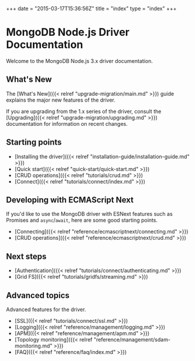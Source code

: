+++
date = "2015-03-17T15:36:56Z"
title = "index"
type = "index"
+++

# MongoDB Node.js Driver Documentation

Welcome to the MongoDB Node.js 3.x driver documentation.


## What's New

The [What's New]({{< relref "upgrade-migration/main.md" >}}) guide explains the major new features of the driver.

If you are upgrading from the 1.x series of the driver, consult the [Upgrading]({{< relref "upgrade-migration/upgrading.md" >}}) documentation for
information on recent changes.

## Starting points

* [Installing the driver]({{< relref "installation-guide/installation-guide.md" >}})
* [Quick start]({{< relref "quick-start/quick-start.md" >}})
* [CRUD operations]({{< relref "tutorials/crud.md" >}})
* [Connect]({{< relref "tutorials/connect/index.md" >}})

## Developing with ECMAScript Next

If you'd like to use the MongoDB driver with ESNext features such as Promises and `async`/`await`, here are some good starting points.

* [Connecting]({{< relref "reference/ecmascriptnext/connecting.md" >}})
* [CRUD operations]({{< relref "reference/ecmascriptnext/crud.md" >}})

## Next steps

* [Authentication]({{< relref "tutorials/connect/authenticating.md" >}})
* [Grid FS]({{< relref "tutorials/gridfs/streaming.md" >}})

## Advanced topics

Advanced features for the driver.

* [SSL]({{< relref "tutorials/connect/ssl.md" >}})
* [Logging]({{< relref "reference/management/logging.md" >}})
* [APM]({{< relref "reference/management/apm.md" >}})
* [Topology monitoring]({{< relref "reference/management/sdam-monitoring.md" >}})
* [FAQ]({{< relref "reference/faq/index.md" >}})
